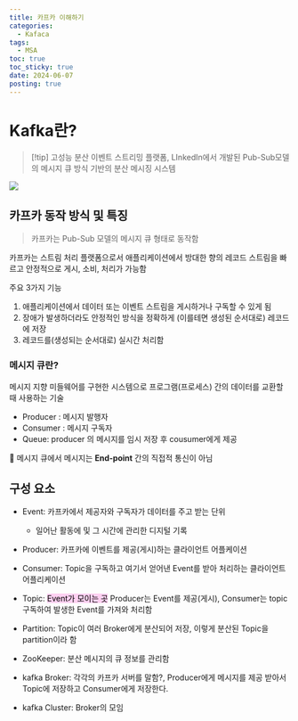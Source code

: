 ```yaml
---
title: 카프카 이해하기
categories:
  - Kafaca
tags:
  - MSA
toc: true
toc_sticky: true
date: 2024-06-07
posting: true
---
```

# Kafka란?

> [!tip] 고성능 분산 이벤트 스트리밍 플랫폼, LInkedIn에서 개발된 Pub-Sub모델의 메시지 큐 방식 기반의 분산 메시징 시스템

![](https://i.imgur.com/gDJ0CFx.png)

## 카프카 동작 방식 및 특징
> 카프카는 Pub-Sub 모델의 메시지 큐 형태로 동작함

카프카는 스트림 처리 플랫폼으로서 애플리케이션에서 방대한 향의 레코드 스트림을 빠르고 안정적으로 게시, 소비, 처리가 가능함

주요 3가지 기능
1. 애플리케이션에서 데이터 또는 이벤트 스트림을 게시하거나 구독할 수 있게 됨
2. 장애가 발생하더라도 안정적인 방식을 정확하게 (이를테면 생성된 순서대로) 레코드에 저장
3. 레코드를(생성되는 순서대로) 실시간 처리함 

### 메시지 큐란?
메시지 지향 미들웨어를 구현한 시스템으로 프로그램(프로세스) 간의 데이터를 교환할때 사용하는 기술
- Producer : 메시지 발행자
- Consumer : 메시지 구독자
- Queue: producer 의 메시지를 임시 저장 후 cousumer에게 제공

📌 메시지 큐에서 메시지는 **End-point** 간의 직접적 통신이 아님

## 구성 요소 
- Event: 카프카에서 제공자와 구독자가 데이터를 주고 받는 단위
	- 일어난 활동에 및 그 시간에 관리한 디지털 기록
- Producer: 카프카에 이벤트를 제공(게시)하는 클라이언트 어플케이션
- Consumer: Topic을 구독하고 여기서 얻어낸 Event를 받아 처리하는 클라이언트 어플리케이션
- Topic: <mark style="background: #FFB8EBA6;">Event가 모이는 곳</mark> Producer는 Event를 제공(게시), Consumer는 topic 구독하여 발생한 Event를 가져와 처리함 
- Partition: Topic이 여러 Broker에게 분산되어 저장, 이렇게 분산된 Topic을 partition이라 함
- ZooKeeper: 분산 메시지의 큐 정보를 관리함

- kafka Broker: 각각의 카프카 서버를 말함?, Producer에게 메시지를 제공 받아서 Topic에 저장하고 Consumer에게 저장한다. 
- kafka Cluster: Broker의 모임 

